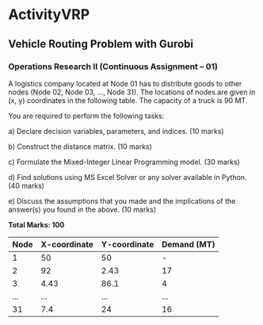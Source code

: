 # ActivityVRP

## Vehicle Routing Problem with Gurobi

### Operations Research II (Continuous Assignment – 01)

A logistics company located at Node 01 has to distribute goods to other nodes (Node 02, Node 03, ..., Node 31). The locations of nodes are given in (x, y) coordinates in the following table. The capacity of a truck is 90 MT.

You are required to perform the following tasks:

a) Declare decision variables, parameters, and indices. (10 marks)

b) Construct the distance matrix. (10 marks)

c) Formulate the Mixed-Integer Linear Programming model. (30 marks)

d) Find solutions using MS Excel Solver or any solver available in Python. (40 marks)

e) Discuss the assumptions that you made and the implications of the answer(s) you found in the above. (10 marks)

**Total Marks: 100**

| Node | X-coordinate | Y-coordinate | Demand (MT) |
|------|-------------|-------------|-------------|
| 1    | 50          | 50          | -           |
| 2    | 92          | 2.43        | 17          |
| 3    | 4.43        | 86.1        | 4           |
| ...  | ...         | ...         | ...         |
| 31   | 7.4         | 24          | 16          |

